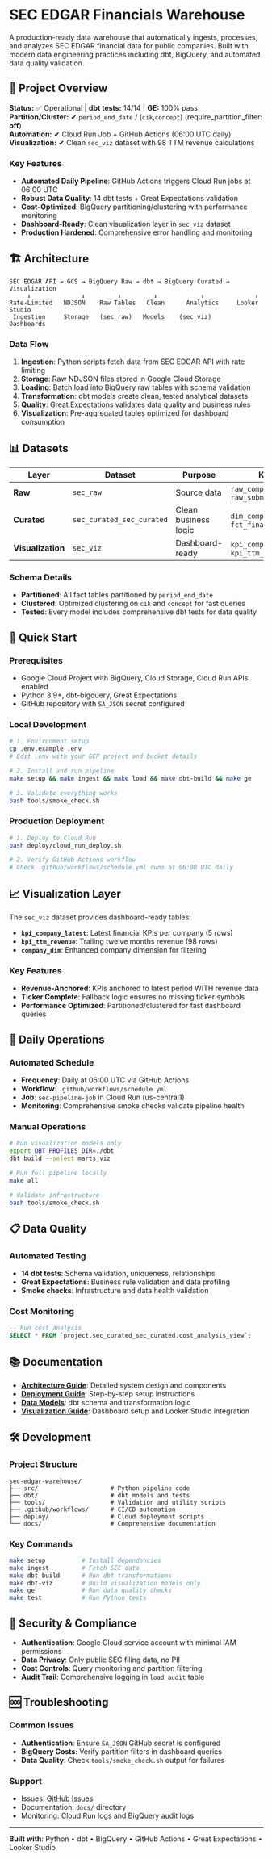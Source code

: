 # SEC EDGAR Financials Warehouse

A production-ready data warehouse that automatically ingests, processes, and analyzes SEC EDGAR financial data for public companies. Built with modern data engineering practices including dbt, BigQuery, and automated data quality validation.

## 🎯 **Project Overview**

**Status:** ✅ Operational | **dbt tests:** 14/14 | **GE:** 100% pass  
**Partition/Cluster:** ✔ `period_end_date` / (`cik`,`concept`) (require_partition_filter: **off**)  
**Automation:** ✔ Cloud Run Job + GitHub Actions (06:00 UTC daily)  
**Visualization:** ✔ Clean `sec_viz` dataset with 98 TTM revenue calculations

### Key Features
- **Automated Daily Pipeline**: GitHub Actions triggers Cloud Run jobs at 06:00 UTC
- **Robust Data Quality**: 14 dbt tests + Great Expectations validation
- **Cost-Optimized**: BigQuery partitioning/clustering with performance monitoring
- **Dashboard-Ready**: Clean visualization layer in `sec_viz` dataset
- **Production Hardened**: Comprehensive error handling and monitoring

## 🏗️ **Architecture**

```
SEC EDGAR API → GCS → BigQuery Raw → dbt → BigQuery Curated → Visualization
     ↓              ↓         ↓         ↓            ↓              ↓
Rate-Limited   NDJSON    Raw Tables   Clean      Analytics     Looker Studio
 Ingestion     Storage   (sec_raw)   Models    (sec_viz)      Dashboards
```

### Data Flow
1. **Ingestion**: Python scripts fetch data from SEC EDGAR API with rate limiting
2. **Storage**: Raw NDJSON files stored in Google Cloud Storage  
3. **Loading**: Batch load into BigQuery raw tables with schema validation
4. **Transformation**: dbt models create clean, tested analytical datasets
5. **Quality**: Great Expectations validates data quality and business rules
6. **Visualization**: Pre-aggregated tables optimized for dashboard consumption

## 📊 **Datasets**

| Layer | Dataset | Purpose | Key Tables |
|-------|---------|---------|------------|
| **Raw** | `sec_raw` | Source data | `raw_companyfacts`, `raw_submissions` |
| **Curated** | `sec_curated_sec_curated` | Clean business logic | `dim_company`, `fct_financials_quarterly` |  
| **Visualization** | `sec_viz` | Dashboard-ready | `kpi_company_latest`, `kpi_ttm_revenue` |

### Schema Details
- **Partitioned**: All fact tables partitioned by `period_end_date` 
- **Clustered**: Optimized clustering on `cik` and `concept` for fast queries
- **Tested**: Every model includes comprehensive dbt tests for data quality

## 🚀 **Quick Start**

### Prerequisites
- Google Cloud Project with BigQuery, Cloud Storage, Cloud Run APIs enabled
- Python 3.9+, dbt-bigquery, Great Expectations
- GitHub repository with `SA_JSON` secret configured

### Local Development
```bash
# 1. Environment setup
cp .env.example .env
# Edit .env with your GCP project and bucket details

# 2. Install and run pipeline
make setup && make ingest && make load && make dbt-build && make ge

# 3. Validate everything works
bash tools/smoke_check.sh
```

### Production Deployment
```bash
# 1. Deploy to Cloud Run
bash deploy/cloud_run_deploy.sh

# 2. Verify GitHub Actions workflow
# Check .github/workflows/schedule.yml runs at 06:00 UTC daily
```

## 📈 **Visualization Layer**

The `sec_viz` dataset provides dashboard-ready tables:

- **`kpi_company_latest`**: Latest financial KPIs per company (5 rows)
- **`kpi_ttm_revenue`**: Trailing twelve months revenue (98 rows)  
- **`company_dim`**: Enhanced company dimension for filtering

### Key Features
- **Revenue-Anchored**: KPIs anchored to latest period WITH revenue data
- **Ticker Complete**: Fallback logic ensures no missing ticker symbols
- **Performance Optimized**: Partitioned/clustered for fast dashboard queries

## 🔧 **Daily Operations**

### Automated Schedule
- **Frequency**: Daily at 06:00 UTC via GitHub Actions
- **Workflow**: `.github/workflows/schedule.yml`
- **Job**: `sec-pipeline-job` in Cloud Run (us-central1)
- **Monitoring**: Comprehensive smoke checks validate pipeline health

### Manual Operations
```bash
# Run visualization models only
export DBT_PROFILES_DIR=./dbt
dbt build --select marts_viz

# Run full pipeline locally  
make all

# Validate infrastructure
bash tools/smoke_check.sh
```

## 📋 **Data Quality**

### Automated Testing
- **14 dbt tests**: Schema validation, uniqueness, relationships
- **Great Expectations**: Business rule validation and data profiling
- **Smoke checks**: Infrastructure and data health validation

### Cost Monitoring
```sql
-- Run cost analysis
SELECT * FROM `project.sec_curated_sec_curated.cost_analysis_view`;
```

## 📚 **Documentation**

- **[Architecture Guide](docs/ARCHITECTURE.md)**: Detailed system design and components
- **[Deployment Guide](docs/DEPLOYMENT.md)**: Step-by-step setup instructions  
- **[Data Models](docs/DATA_MODELS.md)**: dbt schema and transformation logic
- **[Visualization Guide](docs/VISUALIZATION.md)**: Dashboard setup and Looker Studio integration

## 🛠️ **Development**

### Project Structure
```
sec-edgar-warehouse/
├── src/                    # Python pipeline code
├── dbt/                    # dbt models and tests  
├── tools/                  # Validation and utility scripts
├── .github/workflows/      # CI/CD automation
├── deploy/                 # Cloud deployment scripts
└── docs/                   # Comprehensive documentation
```

### Key Commands
```bash
make setup          # Install dependencies
make ingest         # Fetch SEC data
make dbt-build      # Run dbt transformations  
make dbt-viz        # Build visualization models only
make ge             # Run data quality checks
make test           # Run Python tests
```

## 🔐 **Security & Compliance**

- **Authentication**: Google Cloud service account with minimal IAM permissions
- **Data Privacy**: Only public SEC filing data, no PII
- **Cost Controls**: Query monitoring and partition filtering
- **Audit Trail**: Comprehensive logging in `load_audit` table

## 🆘 **Troubleshooting**

### Common Issues
- **Authentication**: Ensure `SA_JSON` GitHub secret is configured
- **BigQuery Costs**: Verify partition filters in dashboard queries
- **Data Quality**: Check `tools/smoke_check.sh` output for failures

### Support
- Issues: [GitHub Issues](https://github.com/DrakeDamon/sec-edgar-warehouse/issues)
- Documentation: `docs/` directory
- Monitoring: Cloud Run logs and BigQuery audit logs

---

**Built with**: Python • dbt • BigQuery • GitHub Actions • Great Expectations • Looker Studio
